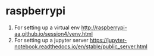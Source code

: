 # raspberrypi

1) For setting up a virtual env http://raspberrypi-aa.github.io/session4/venv.html
2) For setting up a jupyter server https://jupyter-notebook.readthedocs.io/en/stable/public_server.html

